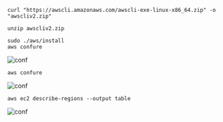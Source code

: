```
curl "https://awscli.amazonaws.com/awscli-exe-linux-x86_64.zip" -o "awscliv2.zip"

```

```
unzip awscliv2.zip

```

```
sudo ./aws/install
aws confure

```
![conf](conf/lea2)
```
aws confure

```
![conf](conf/lea1)

```
aws ec2 describe-regions --output table

```

![conf](conf/lea)


